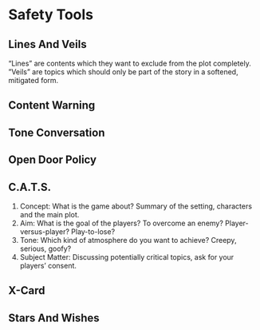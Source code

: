 # Safety Tools
## Lines And Veils
“Lines” are contents which they want to exclude from the plot completely.
”Veils” are topics which should only be part of the story in a softened, mitigated form.
## Content Warning
## Tone Conversation
## Open Door Policy
## C.A.T.S.
1. Concept: What is the game about? Summary of the setting, characters and the main plot.
2. Aim: What is the goal of the players? To overcome an enemy? Player-versus-player? Play-to-lose?
3. Tone: Which kind of atmosphere do you want to achieve? Creepy, serious, goofy?
4. Subject Matter: Discussing potentially critical topics, ask for your players’ consent.
## X-Card
## Stars And Wishes
